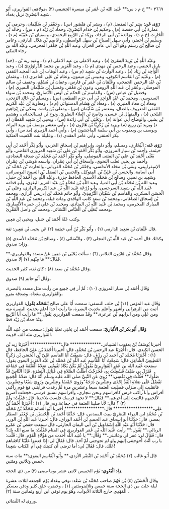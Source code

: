 ٣٦٦٩ -** خ م د س:** عُبَيد الله بْن عُمَر بْن ميسرة الجشمي (٣) ،مولاهم، القواريري، أَبُو سَعِيد البَصْرِيّ نزيل بغداد.

**رَوَى عَن:** بشر بْن المفضل (م) ، وبشر بْن مَنْصُور (س) ، وجَعْفَر بْن سُلَيْمان، وحرمي بْن عمارة بْن أَبي حفصة (م) ، وحكيم بْن خذام البَصْرِيّ، وحماد بْن زَيْد (م د س) ، وخالد بْن الْحَارِث (خ م د) ، وزائدة بْن أَبي الرقاد، وزِيَاد بْن الرَّبِيع اليحمدي، وسفيان بْن عُيَيْنَة (م د) ، وسليم بْن أخضر، وأبي سهل الصباح بْن سهل الواسطي، وعَاصِم بْن هلال البارقي، وعامر بْن صَالِح بْن رستم وهُوَ ابْن أَبي عامر الخزاز، وعبد اللَّهِ بْن جَعْفَر المخرمي، وعَبْد الله بن رجاء المكي

(خد) ، وعَبْد اللَّهِ بْن يَزِيدَ المقرئ (د) ، وعبد الاعلى بن عبد الاعلى (م د) ، وعبد ربه بْن بارق الحنفي، وعبد الرحمن بْن مهدي (م د) ، وعبد الْعَزِيز بن محمد الدَّراوَرْدِيّ (د) ، وعبد الْوَاحِد بْن زِيَاد (د) ، وعبد الوارث بْن سَعِيد (م س) ، وعبد الوهاب بْن عَبد المجيد الثقفي (م) ، وعُبَيد بْن القاسم الكوفي، وعبيس بْن ميمون، وعثام بْن عَلِي العامري (د) ، وعثمان بْن عَبْد الرحمن الجمحي، وعُثْمَان بْن عُمَر بْن فارس، وعفان بْن مُسْلِم، وعفيف بْن سالم الموصلي، وعُمَر بْن عَبد اللَّهِ الرومي، وعون بْن مَعْمَر، وفضيل بْن سُلَيْمان النميري (م) ، وفضيل بْن عياض (س) ، والقاسم بْن الحكم بْن أوس الأَنْصارِيّ، ومحمد بْن سواء السدوسي، ومحمد بْن عَبْدِ الْوَاحِدِ بْنِ أَبي حزم القطعي (س) ، ومسلم بْن خَالِد الزنجي، ومعاذ بْن معاذ العنبري (د) ، ومعاذ بْن هِشَام الدستوائي (م د) ، ومعاوية بْن عَبْد الكريم الثقفي المعروف بالضال، ومعتمر بْن سُلَيْمان (س) ، ومعلى بْن راشد، ومكي بْن إِبْرَاهِيم البلخي (د) ، والمنهال بْن عيسى، وناصح بْن العلاء البَصْرِيّ، ونوح بْن قيسالحداني، وهشيم بْن بشير، والوضاح أَبِي عوانة (م) ، ويَحْيَى بْن أَبي زائدة (س) ، ويحيى بْن سَعِيد القطان (م د) ويزيد بْن زريع (م) ويزيد بْن زَكَرِيَّا بْن هَارُون (د) ، وأبي معشر يوسف بْن يزيد البراء، ويوسف بن ويعقوب بن أَبي سلمة الماجشون (م) ، وأبي أحمد الزبيري (مد س) ، وأبي بكر الحنفي، وأبي عامر العقدي (د) ، وعليلة بنت الكميت العتكية.

**رَوَى عَنه:** الْبُخَارِي، ومسلم، وأَبُو داود، وإبراهيم بْن إسحاق الحربي، وأَبُو بَكْر أَحْمَد بْن أَبي خيثمة، وأحمد بْن سيار المروزي، وأَبُو بَكْر أَحْمَد بْن علي بْن سَعِيد المروزي القاضي، وأَبُو يَعْلَى أَحْمَد بْن علي بْن المثنى الموصلي، وأَبُو بَكْر أَحْمَد بْن مُحَمَّد بْن صدقة البغدادي، وأحمد بن يحيى ثعلب النحوي، وإسحاق بْن أَبي عِمْران، واسمه مُوسَى بْن عِمْران الإسفراييني، وبقي بْن مخلد الأندلسي، وجَعْفَر بْن مُحَمَّد الفريابي، والحارث بْن مُحَمَّد بْن أَبي أسامة، والحسن بْن عَلِيِّ بْن المتوكل، والحسن بْن الفضل بْن السمح البوصرائي، وسَعِيد بن نصير، وصالح بْن مُحَمَّد الأسدي الحافظ جزرة، وعَبْد اللَّهِ بن أَحْمَدَ بْن حنبل، وعبد الله بْن مُحَمَّد بْن أَبي الدنيا، وعبد اللَّهِ بْن مُحَمَّد بْن عَبْد العزيز البغوي، وأبو قدامة عُبَيد اللَّه بْن سَعِيد السرخسي، وأبو زُرْعَة عُبَيد اللَّهِ بْن عبد الكريم الرازي، وعلي بْن الْحَسَن السكري، والقاسم بْن سُفْيَان التِّرْمِذِيّ، وأَبُو حاتم مُحَمَّد بْن إدريس الرازي، ومحمد بْن إسحاق الصاغاني، ومحمد بْن سعد كاتب الواقدي ومات قبله، ومحمد بْن عَبد اللَّهِ بْن المبارك المخرمي، ومحمد بْن عُبَيد اللَّهِ بْن المنادي، ومحمد بْن علي بْن حمزة الأَنْصارِيّ، ومحمد بْنعَلِي بْن الْعَبَّاس النَّسَائي، ومحمد بْن واصل الْمُقْرِئ.

وكتب عَنْهُ أَحْمَد بْن حنبل، ويحيى بْن مَعِين.

قال عُثْمَان بْن سَعِيد الدارمي (١) ، وأَبُو بَكْرِ بْنُ أَبي خيثمة (٢) عَن يحيى بْن مَعِين: ثقة.

وكذلك قال أحمد بْن عَبد اللَّهِ بْن العجلي (٣) ، والنَّسَائي (٤) ، وصالح بْن مُحَمَّد الأسدي (٥) وزاد: صدوق.

وَقَال مُحَمَّد بْن هَارُون الفلاس (٦) : سألت يَحْيَى بْن مَعِين عَنْ مسدد والقواريري،** فَقَالَ:** مَا مِنْهُم (٧) إلا صدوق.

وَقَال مُحَمَّد بْن سعد (٨) : كان ثقة، كثير الحديث.

وَقَال أَبُو حاتم (٩) صدوق.

وَقَال أَحْمَد بْن سيار المروزي (١٠) : لَمْ أر فِي جَمِيع من رأيت مثل مسدد بالبصرة، والقواريري ببغداد، وصدقة بمرو.

وَقَال عبد المؤمن (١١) بْن خلف النسفي: سمعت أَبَا علي صالح بْن**مُحَمَّد يَقُول:** القواريري أثبت من الزهراني وأشهر وأعلم بحَدِيث البصرة، ما رأيت أحدا أعلم بحديث البصرة منه ومن عَلِي ومن ابرايهم بْن عرعرة،** وقَدْ سمعت القواريري يَقُول:** مَا رأيت أبا الرَّبِيع عِنْدَ حماد بْن زَيْد قط.

**وَقَال أَبُو بكر بْن الأَنْبارِيّ:** سمعت أَحْمَد بْن يَحْيَى ثعلبا يَقُول: سمعت من عُبَيد اللَّه القواريري مئة ألف حَدِيث.

أخبرنا يُوسُفُ بْنُ يعقوب الشيباني،************** قال:************** أَخْبَرَنَا زيد بْن الحسن الكندي، قال: أَخْبَرَنَا عبد الرحمن بْن مُحَمَّدٍ، قال: أخبرنا أَحْمَدُ بْن عَلِيّ الحافظ، قال (١) : أَخْبَرَنَا مُحَمَّد بْن أحمد بْنِ رِزْقٍ، قال: سَمِعْتُ أَبَا القاسم عَلِيّ بْن الْحَسَن بْن زَكَرِيَّا القَطِيعِيّ الشَّاعِرَ، قال: سَمِعْتُ أَبَا الْقَاسِمِ عَبد اللَّهِ بْنَ مُحَمَّد بْن عَبْد الْعَزِيزِ البغوي يقول: سمعت عُبَيد الله بن عُمَر الْقَوَارِيرِيَّ يَقُولُ: لَمْ يَكُنْ يَكَادُ تَفُوتُنِي صَلاةُ الْعَتْمَةُ فِي جَمَاعَةٍ فَنَزَلَ بِي ضَيْفٌ فَشُغِلْتُ بِهِ، فَخَرَجْتُ أَطْلُبُ الصَّلاةِ فِي قَبَائِلِ الْبَصْرَةِ، فَإذَا النَّاسُ قَدْ صَلُّوا،** فَقُلْتُ فِي نَفْسِي:** رُوِيَ عَنِ النَّبِيِّ صلى الله عليه وسلم أَنَّهُ قال: صَلاةُ الْجَمِيعِ تَفْضُلُ عَلَى صَلاةِ الْفَذِّ إِحْدَى وعِشْرِينَ دَرَجَةً"ورُوِيَ خَمْسًا وعِشْرِينَ ورُوِيَ سَبْعًا وعِشْرِينَ، فانقلبت إِلَى منزلي فصليت العتمة سبعا وعشرين مرة ثُمَّ رقدت فرأيتني مَعَ قوم راكبي أفراس وأنا راكب فرس كأفراسهم ونحن نتجارى، وأفراسهم تسبق فرسي، فجعلت أضربع لألحقهم فالتفت إلي آخرهم،** فَقَالَ:** لا تجهد فرسك فلست بلاحقنا، قال: فَقُلْتُ: ولَمْ (٢) ؟ قال: لأنا صلينا العتمة في جماعة.وبه، قال (١) : أَخْبَرَنَا أَحْمَدُ بْنُ عَلِي،****************** قال:****************** أخبرنا أَبُو الغنائم مُحَمَّدُ بْنُ مُحَمَّدِ بْنِ مُحَمَّدِ ابن الفراء البَصْرِيّ ببيت المقدس، قال: حَدَّثَنَا أَحْمَد بْن الْحُسَيْن بْن جَعْفَر العطار بمصر، قال: حَدَّثَنَا أبو إسحاق عبد الحميد بْن أَحْمَد الوراق، قال: أخبرنا عَبد اللَّهِ بْن الورد، قال: حَدَّثَنَا أَبُو عَبْد اللَّهِ إِسْمَاعِيل بْن أَبي اليمان الحارثي، قال سمعت حفص بْن عَمْرو الربالي،** يَقُول:** رأيت عُبَيد اللَّه بْن عُمَر القواريري فِي المنام فَقُلْتُ: ما صنع الله بك؟ قال: فَقَالَ لي: غفر لي وعاتبني،** وَقَال:** يا عُبَيد اللَّه أخذت من هَؤُلاءِ الْقَوْم. قال: قُلْت: يا رب أَنْتَ أحوجتني إليهم ولو لم تجوجني لَمْ آخذ. قال: فَقَالَ لي: إِذَا قدموا عَلَيْنَا كافئناهم عَنْك. قال: فَقَالَ لي: أما ترضى أَن كتبتك فِي أم الكتاب سَعِيدا!

قال أَبُو غالب (٢) مُحَمَّد بْن أَحْمَد بْن النَّضْر الأزدي،** وأَبُو الْقَاسِم البغوي:** مات سنة خمس وثلاثين ومئتين.

**زاد الْبَغَوِي:** يَوْم الخميس لاثني عشر يوما مضى (٣) من ذي الحجة.

وَقَال الْحُسَيْن (٤) بْن فَهُمْ صاحب مُحَمَّد بْن سَعْد: توفي ببغداد يَوْم الجمعة لثلاث عشرة ليلة خلت من ذي الحجة سنة خمس وثلاثينومئتين (١) ، وحضره خلق كثير ودفن بعسكر الْمَهْدِي خارج الثلاثة الأبواب، وهُوَ يوم توفي ابن أربع وثمانين سنة (٢) .

وروى له النَّسَائي.